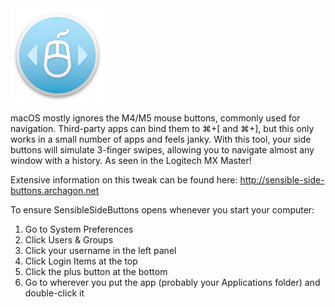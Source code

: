 <img src="docs/icon.png" width=150 />

macOS mostly ignores the M4/M5 mouse buttons, commonly used for navigation. Third-party apps can bind them to ⌘+[ and ⌘+], but this only works in a small number of apps and feels janky. With this tool, your side buttons will simulate 3-finger swipes, allowing you to navigate almost any window with a history. As seen in the Logitech MX Master!

Extensive information on this tweak can be found here: http://sensible-side-buttons.archagon.net

To ensure SensibleSideButtons opens whenever you start your computer:

1. Go to System Preferences
1. Click Users & Groups
1. Click your username in the left panel
1. Click Login Items at the top
1. Click the plus button at the bottom
1. Go to wherever you put the app (probably your Applications folder) and double-click it
